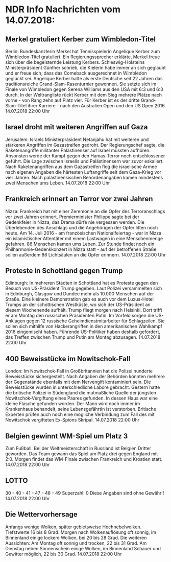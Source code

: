 # NDR Info Nachrichten vom 14.07.2018:


## Merkel gratuliert Kerber zum Wimbledon-Titel
Berlin:	Bundeskanzlerin Merkel hat Tennisspielerin Angelique Kerber zum Wimbledon-Titel gratuliert. Ein Regierungssprecher erklärte, Merkel freue sich über die begeisternde Leistung Kerbers. Schleswig-Holsteins Ministerpräsident Günther schrieb, die Kielerin habe immer an sich geglaubt und er freue sich, dass das Comeback ausgerechnet in Wimbledon geglückt sei. Angelique Kerber hatte als erste Deutsche seit 22 Jahren das traditionsreiche Grand-Slam-Rasenturnier gewonnen. Sie setzte sich im Finale von Wimbledon gegen Serena Williams aus den USA mit 6:3 und 6:3 durch. In der Weltrangliste rückt Kerber mit dem Sieg mehrere Plätze nach vorne - von Rang zehn auf Platz vier. Für Kerber ist es der dritte Grand-Slam-Titel ihrer Karriere - nach den Australien Open und den US Open 2016. 14.07.2018 22:00 Uhr 

## Israel droht mit weiteren Angriffen auf Gaza
Jerusalem:	Israels Ministerpräsident Netanjahu hat mit weiteren und stärkeren Angriffen im Gazastreifen gedroht. Der Regierungschef sagte, die Raketenangriffe militanter Palästinenser auf Israel müssten aufhören. Ansonsten werde der Kampf gegen den Hamas-Terror noch entschlossener geführt. Die Lage zwischen Israelis und Palästinensern war zuvor eskaliert. Nach Raketenangriffen aus dem Gazastreifen flog die israelische Armee nach eigenen Angaben die härtesten Luftangriffe seit dem Gaza-Krieg vor vier Jahren. Nach palästinensischen Behördenangaben kamen mindestens zwei Menschen ums Leben. 14.07.2018 22:00 Uhr 

## Frankreich erinnert an Terror vor zwei Jahren
Nizza:	Frankreich hat mit einer Zeremonie an die Opfer des Terroranschlags vor zwei Jahren erinnert. Premierminister Philippe sagte bei der Gedenkfeier in Nizza, das Drama dürfe nie vergessen werden. Die Überlebenden des Anschlags und die Angehörigen der Opfer litten noch heute. Am 14. Juli 2016 - am französischen Nationalfeiertag - war in Nizza ein islamistischer Attentäter mit einem Lastwagen in eine Menschenmenge gefahren. 86 Menschen kamen ums Leben. Zur Stunde findet noch ein Philharmonie-Gedenkkonzert in Nizza statt - auf der betroffenen Straße sollen außerdem 86 Lichtsäulen an die Opfer erinnern. 14.07.2018 22:00 Uhr 

## Proteste in Schottland gegen Trump
Edinburgh: In mehreren Städten in Schottland hat es Proteste gegen den Besuch von US-Präsident Trump gegeben. Laut Polizei versammelten sich in Edinburgh, Glasgow und Dundee mehr als 10.000 Menschen auf der Straße. Eine kleinere Demonstration gab es auch vor dem Luxus-Hotel Trumps an der schottischen Westküste, wo sich der US-Präsident an diesem Wochenende aufhält. Trump fliegt morgen nach Helsinki. Dort trifft er am Montag den russischen Präsidenten Putin. Im Vorfeld sorgen die US-Anklagen gegen 12 russische Geheimdienstmitarbeiter für Schlagzeilen. Sie sollen sich mithilfe von Hackerangriffen in den amerikanischen Wahlkampf 2016 eingemischt haben. Führende US-Politiker haben deshalb gefordert, das Treffen zwischen Trump und Putin am Montag abzusagen. 14.07.2018 22:00 Uhr 

## 400 Beweisstücke im Nowitschok-Fall
London:	Im Nowitschok-Fall in Großbritannien hat die Polizei hunderte Beweisstücke sichergestellt. Nach Angaben der Behörden könnten mehrere der Gegenstände ebenfalls mit dem Nervengift kontaminiert sein. Die Beweisstücke wurden in unterschiedliche Labore gebracht. Gestern hatte die britische Polizei in Südengland die mutmaßliche Quelle der jüngsten Nowitschok-Vergiftung eines Paares gefunden. In dessen Haus war eine kleine Flasche gefunden worden. Der Mann wird noch immer im Krankenhaus behandelt, seine Lebensgefährtin ist verstorben. Britische Experten prüfen auch noch eine mögliche Verbindung zum Fall des mit Nowitschok vergifteten Ex-Spions Skripal. 14.07.2018 22:00 Uhr 

## Belgien gewinnt WM-Spiel um Platz 3
Zum Fußball: Bei der Weltmeisterschaft in Russland ist Belgien Dritter geworden. Das Team gewann das Spiel um Platz drei gegen England mit 2:0. Morgen findet das WM-Finale zwischen Frankreich und Kroatien statt. 14.07.2018 22:00 Uhr 

## LOTTO
30 - 40 - 41 - 47 - 48 - 49
Superzahl:		0 Diese Angaben sind ohne Gewähr!! 14.07.2018 22:00 Uhr 

## Die Wettervorhersage
Anfangs wenige Wolken, später gebietsweise Hochnebelwolken. Tiefstwerte 16 bis 8 Grad. Morgen nach Wolkenauflösung oft sonnig, im Binnenland einige lockere Wolken, bei 20 bis 28 Grad. Die weiteren Aussichten:
Am Montag oft sonnig und trocken, 22 bis 31 Grad. Am Dienstag neben Sonnenschein einige Wolken, im Binnenland Schauer und Gewitter möglich, 22 bis 30 Grad. 14.07.2018 22:00 Uhr 
